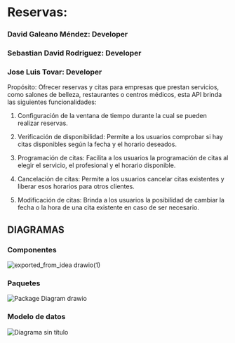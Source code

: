 # Reservas:
### David Galeano Méndez: Developer
### Sebastian David Rodriguez: Developer
### Jose Luis Tovar: Developer

Propósito: Ofrecer reservas y citas para empresas que prestan servicios, como salones de belleza, restaurantes o centros médicos, esta API brinda las siguientes funcionalidades:

1. Configuración de la ventana de tiempo durante la cual se pueden realizar reservas.

2. Verificación de disponibilidad: Permite a los usuarios comprobar si hay citas disponibles según la fecha y el horario deseados.

3. Programación de citas: Facilita a los usuarios la programación de citas al elegir el servicio, el profesional y el horario disponible.

4. Cancelación de citas: Permite a los usuarios cancelar citas existentes y liberar esos horarios para otros clientes.

5. Modificación de citas: Brinda a los usuarios la posibilidad de cambiar la fecha o la hora de una cita existente en caso de ser necesario.

## DIAGRAMAS
### Componentes

![exported_from_idea drawio(1)](https://github.com/David-Galeano-USabana/Reservas/assets/141966320/4df52bfe-005f-43a2-b0d7-8856e7db7da1)

### Paquetes

![Package Diagram drawio](https://github.com/David-Galeano-USabana/Reservas/assets/141966320/86d7ce50-64d3-4ef6-b410-cd3d432079e8)

### Modelo de datos

![Diagrama sin título](https://github.com/David-Galeano-USabana/Reservas/assets/88167644/31bf5c67-5c07-4923-ae04-a0e7bb6ada10)

